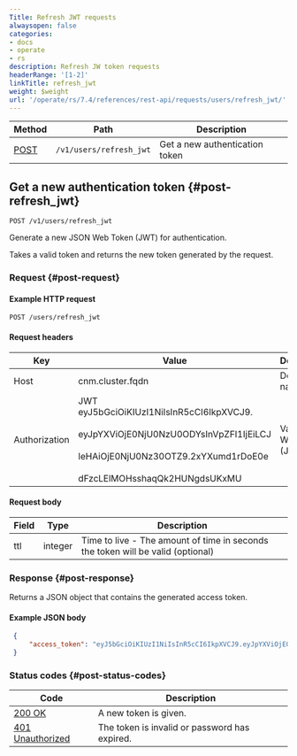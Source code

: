 ```yaml
---
Title: Refresh JWT requests
alwaysopen: false
categories:
- docs
- operate
- rs
description: Refresh JW token requests
headerRange: '[1-2]'
linkTitle: refresh_jwt
weight: $weight
url: '/operate/rs/7.4/references/rest-api/requests/users/refresh_jwt/'
---
```


| Method | Path | Description |
|--------|------|-------------|
| [POST](#post-refresh_jwt) | `/v1/users/refresh_jwt` | Get a new authentication token |

## Get a new authentication token {#post-refresh_jwt}

    POST /v1/users/refresh_jwt

Generate a new JSON Web Token (JWT) for authentication.

Takes a valid token and returns the new token generated by the request.

### Request {#post-request} 

#### Example HTTP request

	POST /users/refresh_jwt 

#### Request headers

| Key | Value | Description |
|-----|-------|-------------|
| Host | cnm.cluster.fqdn | Domain name |
| Authorization | JWT eyJ5bGciOiKIUzI1NiIsInR5cCI6IkpXVCJ9.<br></br>eyJpYXViOjE0NjU0NzU0ODYsInVpZFI1IjEiLCJ<br></br>leHAiOjE0NjU0Nz30OTZ9.2xYXumd1rDoE0e<br></br>dFzcLElMOHsshaqQk2HUNgdsUKxMU | Valid JSON Web Token (JWT) |

#### Request body

| Field | Type | Description |
|-------|------|-------------|
| ttl | integer | Time to live - The amount of time in seconds the token will be valid (optional) |

### Response {#post-response} 

Returns a JSON object that contains the generated access token.

#### Example JSON body

```json
 {
     "access_token": "eyJ5bGciOiKIUzI1NiIsInR5cCI6IkpXVCJ9.eyJpYXViOjE0NjU0NzU0ODYsInVpZFI1IjEiLCJleHAiOjE0NjU0Nz30OTZ9.2xYXumd1rDoE0edFzcLElMOHsshaqQk2HUNgdsUKxMU"
 }
```



### Status codes {#post-status-codes} 

| Code | Description |
|------|-------------|
| [200 OK](http://www.w3.org/Protocols/rfc2616/rfc2616-sec10.html#sec10.2.1) | A new token is given. |
| [401 Unauthorized](http://www.w3.org/Protocols/rfc2616/rfc2616-sec10.html#sec10.4.2) | The token is invalid or password has expired. |
